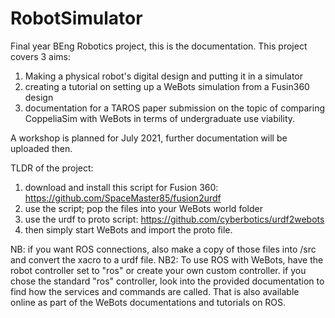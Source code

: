 # RobotSimulator
Final year BEng Robotics project, this is the documentation.
This project covers 3 aims:

1) Making a physical robot's digital design and putting it in a simulator
2) creating a tutorial on setting up a WeBots simulation from a Fusin360 design
3) documentation for a TAROS paper submission on the topic of comparing CoppeliaSim with WeBots in terms of undergraduate use viability.


A workshop is planned for July 2021, further documentation will be uploaded then.


TLDR of the project:

1) download and install this script for Fusion 360: https://github.com/SpaceMaster85/fusion2urdf
2) use the script; pop the files into your WeBots world folder
3) use the urdf to proto script: https://github.com/cyberbotics/urdf2webots
4) then simply start WeBots and import the proto file.

NB: if you want ROS connections, also make a copy of those files into /src and convert the xacro to a urdf file.
NB2: To use ROS with WeBots, have the robot controller set to "ros" or create your own custom controller. if you chose the standard "ros" controller, look into the provided documentation to find how the services and commands are called. That is also available online as part of the WeBots documentations and tutorials on ROS.
